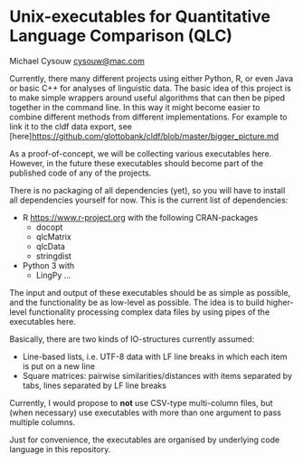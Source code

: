 # Unix-executables for Quantitative Language Comparison (QLC)

Michael Cysouw <cysouw@mac.com>

Currently, there many different projects using either Python, R, or even Java or basic C++ for analyses of linguistic data. The basic idea of this project is to make simple wrappers around useful algorithms that can then be piped together in the command line. In this way it might become easier to combine different methods from different implementations. For example to link it to the cldf data export, see [here]<https://github.com/glottobank/cldf/blob/master/bigger_picture.md>

As a proof-of-concept, we will be collecting various executables here. However, in the future these executables should become part of the published code of any of the projects.

There is no packaging of all dependencies (yet), so you will have to install all dependencies yourself for now. This is the current list of dependencies:

- R <https://www.r-project.org> with the following CRAN-packages
	* docopt
	* qlcMatrix
	* qlcData
	* stringdist
- Python 3 with
	* LingPy ...

The input and output of these executables should be as simple as possible, and the functionality be as low-level as possible. The idea is to build higher-level functionality processing complex data files by using pipes of the executables here.

Basically, there are two kinds of IO-structures currently assumed:

- Line-based lists, i.e. UTF-8 data with LF line breaks in which each item is put on a new line
- Square matrices: pairwise similarities/distances with items separated by tabs, lines separated by LF line breaks

Currently, I would propose to **not** use CSV-type multi-column files, but (when necessary) use executables with more than one argument to pass multiple columns.

Just for convenience, the executables are organised by underlying code language in this repository.
